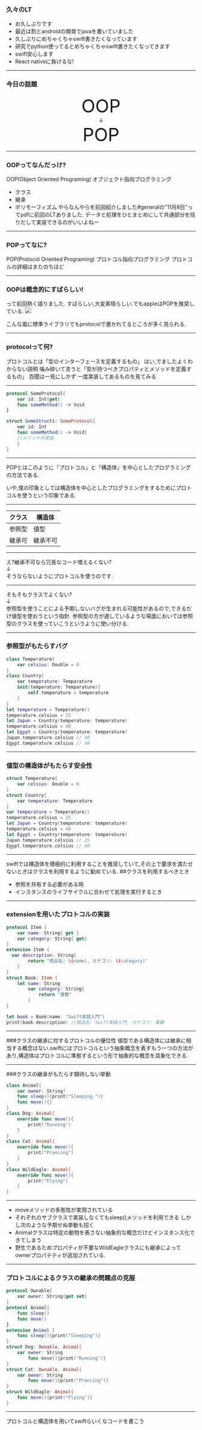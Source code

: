 <!-- $theme: default -->

### 久々のLT
- お久しぶりです
- 最近は割とandroidの開発でjavaを書いていました
- 久しぶりにめちゃくちゃswift書きたくなっています
- 研究でpython使ってるとめちゃくちゃswift書きたくなってきます
- swift安心します
- React nativeに負けるな!

---
### 今日の話題
<div style="text-align: center">
<font size = "15">OOP</font><br>
↓ <br>
<font size = "15">POP</font>
</div>

---
### OOPってなんだっけ?
OOP(Object Oriented Programing)
オブジェクト指向プログラミング
- クラス
- 継承
- ポリモーフィズム
やらなんやらを前回紹介しました#generalの"11月8日"ってpdfに前回のLTありました.
データと処理をひとまとめにして共通部分を括りだして実装できるのがいいよねー

---
### POPってなに?
POP(Protocol Oriented Programing)
プロトコル指向プログラミング
プロトコルの詳細はまたのちほど

---

### OOPは概念的にすばらしい!
って前回熱く語りました.
すばらしい,大変素晴らしい.でもappleはPOPを推奨している.
![](/img/protocol.png)

こんな風に標準ライブラリでもprotocolで書かれてるところが多く見られる.

---

### protocolって何?
プロトコルとは「型のインターフェースを定義するもの」
はい,でましたよくわからない説明
噛み砕いて言うと「型が持つべきプロパティとメソッドを定義するもの」
百聞は一見にしかず
一度実装してあるものを見てみる

---
``` swift
protocol SomeProtocol{
	var id: Int{get}
    func someMethod() -> Void
}

struct SomeStruct1: SomeProtocol{
	var id: Int
    func someMethod() -> Void{
    //メソッドの実装
    }
}


```

---
POPとはこのように「プロトコル」と「構造体」を中心としたプログラミングの方法である.

いや,僕の印象としては構造体を中心としたプログラミングをするためにプロトコルを使うという印象である.

---

|クラス|構造体|
|--|--|
|参照型|値型|
|継承可|継承不可|

---

え?継承不可なら冗長なコード増えるくない?  
↓  
そうならないようにプロトコルを使うのです.

---

そもそもクラスでよくない?  
↓  
参照型を使うことによる予期しないバグが生まれる可能性があるので,できるだけ値型を使おうという指針.
参照型の方が適しているような場面においては参照型のクラスを使っていこうというように使い分ける.

---
### 参照型がもたらすバグ
```swift
class Temperature{
	var celsius: Double = 0
}
class Country{
	var temperature: Temparature
	init(temperature: Temparature){
		self.temperature = temperature
	}
}
let temperature = Temperature()
temperature.celsius = 25
let Japan = Country(temperature: temperature)
temperature.celsius = 40
let Egypt = Country(temperature: temperature)
Japan.temperature.celsius // 40
Egypt.temperature.celsius // 40
```

---
### 値型の構造体がもたらす安全性
```swift
struct Temperature{
	var celsius: Double = 0
}
struct Country{
	var temperature: Temperature
}
var temperature = Temperature()
temperature.celsius = 25
let Japan = Country(temperature: temperature)
temperature.celsius = 40
let Egypt = Country(temperature: temperature)
Japan.temperature.celsius // 25
Egypt.temperature.celsius // 40
```

---
swiftでは構造体を積極的に利用することを推奨していて,その上で要求を満たせないときはクラスを利用するように勧めている.
##クラスを利用するべきとき
- 参照を共有する必要がある時
- インスタンスのライフサイクルに合わせて処理を実行するとき

---
### extensionを用いたプロトコルの実装
```swift
protocol Item {
	var name: String{ get }
	var category: String{ get}
}
extension Item {
  var description: String{
		return "商品名: \(name), カテゴリ: \(category)"
	}
}
struct Book: Item {
    let name: String
		var category: String{
			return "書籍"
		}
}

let book = Book(name: "Swift実践入門")
print(book.description) //商品名: Swift実践入門, カテゴリ: 書籍
```
---
###クラスの継承に対するプロトコルの優位性
値型である構造体には継承に相当する概念はない.swiftにはプロトコルという抽象概念を表すもう一つの方法があり,構造体はプロトコルに準拠するという形で抽象的な概念を具象化できる.

---
###クラスの継承がもたらす期待しない挙動
```swift
class Animal{
	var owner: String?
	func sleep(){print("Sleeping.")}
	func move(){}
}
class Dog: Animal{
	override func move(){
		print("Running")
	}
}
class Cat: Animal{
	override func move(){
		print("Prancing")
	}
}
class WildEagle: Animal{
	override func move(){
		print("Flying")
	}
}
```
---
- moveメソッドの多態性が実現されている
- それぞれのサブクラスで実装しなくてもsleep()メソッドを利用できる
しかし次のような予期せぬ挙動も招く
- Animalクラスは特定の動物を表さない抽象的な概念だけどインスタンス化できてしまう
- 野生であるためプロパティが不要なWildEagleクラスにも継承によってownerプロパテティが追加されている.

---
### プロトコルによるクラスの継承の問題点の克服
```swift
protocol Ownable{
	var owner: String{get set}
}
protocol Animal{
	func sleep()
	func move()
}
extension Animal {
	func sleep(){print("Sleeping")}
}
struct Dog: Ownable, Animal{
    var owner: String
		func move(){print("Running")}
}
struct Cat: Ownable, Animal{
    var owner: String
		func move(){print("Prancing")}
}
struct WildEagle: Animal{
    func move(){print("Flying")}
}
```

---
プロトコルと構造体を用いてswiftらいくなコードを書こう

